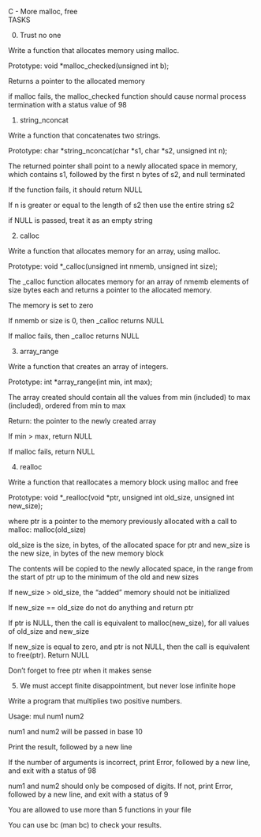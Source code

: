 C - More malloc, free		
TASKS
		
0. Trust no one
		
Write a function that allocates memory using malloc.

Prototype: void *malloc_checked(unsigned int b);
	
Returns a pointer to the allocated memory
		
if malloc fails, the malloc_checked function should cause normal process termination with a status value of 98
		
1. string_nconcat
		
Write a function that concatenates two strings.
		
Prototype: char *string_nconcat(char *s1, char *s2, unsigned int n);

The returned pointer shall point to a newly allocated space in memory, which contains s1, followed by the first n bytes of s2, and null terminated
	
If the function fails, it should return NULL
		
If n is greater or equal to the length of s2 then use the entire string s2
		
if NULL is passed, treat it as an empty string

2. calloc
	
Write a function that allocates memory for an array, using malloc.		
		
Prototype: void *_calloc(unsigned int nmemb, unsigned int size);
	
The _calloc function allocates memory for an array of nmemb elements of size bytes each and returns a pointer to the allocated memory.	
		
The memory is set to zero
		
If nmemb or size is 0, then _calloc returns NULL

If malloc fails, then _calloc returns NULL
		
3. array_range

Write a function that creates an array of integers.	
		
Prototype: int *array_range(int min, int max);
		
The array created should contain all the values from min (included) to max (included), ordered from min to max
		
Return: the pointer to the newly created array

If min > max, return NULL
		
If malloc fails, return NULL	
	
4. realloc
	
Write a function that reallocates a memory block using malloc and free
		
Prototype: void *_realloc(void *ptr, unsigned int old_size, unsigned int new_size);
		
where ptr is a pointer to the memory previously allocated with a call to malloc: malloc(old_size)
	
old_size is the size, in bytes, of the allocated space for ptr and new_size is the new size, in bytes of the new memory block
		
The contents will be copied to the newly allocated space, in the range from the start of ptr up to the minimum of the old and new sizes
	
If new_size > old_size, the “added” memory should not be initialized
		
If new_size == old_size do not do anything and return ptr
		
If ptr is NULL, then the call is equivalent to malloc(new_size), for all values of old_size and new_size
		
If new_size is equal to zero, and ptr is not NULL, then the call is equivalent to free(ptr). Return NULL
	
Don’t forget to free ptr when it makes sense	
		
5. We must accept finite disappointment, but never lose infinite hope
	
Write a program that multiplies two positive numbers.
		
Usage: mul num1 num2

num1 and num2 will be passed in base 10

Print the result, followed by a new line
	
If the number of arguments is incorrect, print Error, followed by a new line, and exit with a status of 98
		
num1 and num2 should only be composed of digits. If not, print Error, followed by a new line, and exit with a status of 9	
		
You are allowed to use more than 5 functions in your file
		
You can use bc (man bc) to check your results.

